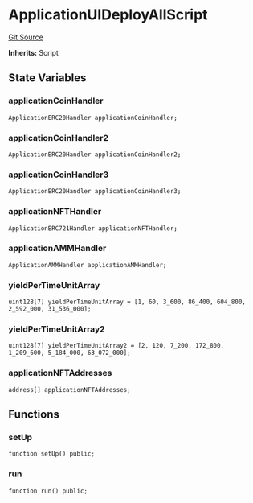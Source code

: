 # ApplicationUIDeployAllScript
[Git Source](https://github.com/thrackle-io/Tron_Internal/blob/de9d46fc7f857fca8d253f1ed09221b1c3873dd9/src/example/script/ApplicationUIDeploy.s.sol)

**Inherits:**
Script


## State Variables
### applicationCoinHandler

```solidity
ApplicationERC20Handler applicationCoinHandler;
```


### applicationCoinHandler2

```solidity
ApplicationERC20Handler applicationCoinHandler2;
```


### applicationCoinHandler3

```solidity
ApplicationERC20Handler applicationCoinHandler3;
```


### applicationNFTHandler

```solidity
ApplicationERC721Handler applicationNFTHandler;
```


### applicationAMMHandler

```solidity
ApplicationAMMHandler applicationAMMHandler;
```


### yieldPerTimeUnitArray

```solidity
uint128[7] yieldPerTimeUnitArray = [1, 60, 3_600, 86_400, 604_800, 2_592_000, 31_536_000];
```


### yieldPerTimeUnitArray2

```solidity
uint128[7] yieldPerTimeUnitArray2 = [2, 120, 7_200, 172_800, 1_209_600, 5_184_000, 63_072_000];
```


### applicationNFTAddresses

```solidity
address[] applicationNFTAddresses;
```


## Functions
### setUp


```solidity
function setUp() public;
```

### run


```solidity
function run() public;
```

